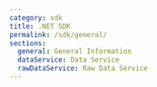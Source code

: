 ```yaml
---
category: sdk
title: .NET SDK
permalink: /sdk/general/
sections:
  general: General Information
  dataService: Data Service
  rawDataService: Raw Data Service
---
```

